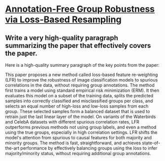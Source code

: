 # [Annotation-Free Group Robustness via Loss-Based Resampling](https://arxiv.org/abs/2312.04893)

## Write a very high-quality paragraph summarizing the paper that effectively covers the paper.

 Here is a high-quality summary paragraph of the key points from the paper:

This paper proposes a new method called loss-based feature re-weighting (LFR) to improve the robustness of image classification models to spurious correlations in the data, without requiring group annotations. The method first trains a model using standard empirical risk minimization (ERM). It then evaluates this model on a subset of the training data, splits the predicted samples into correctly classified and misclassified groups per class, and selects an equal number of high-loss and low-loss samples from each group. These selected samples form a balanced dataset that is used to retrain just the last linear layer of the model. On variants of the Waterbirds and CelebA datasets with different spurious correlation rates, LFR outperforms previous methods not using group labels, and even a method using the true groups, especially in high correlation settings. LFR shifts the model's attention from spurious to causal features for both majority and minority groups. The method is fast, straightforward, and achieves state-of-the-art performance by effectively balancing groups using the loss to infer majority/minority status, without requiring additional group annotations.

